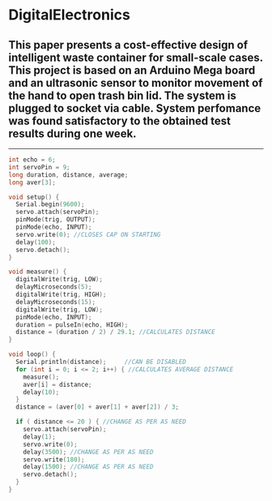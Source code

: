 # DigitalElectronics
## This paper presents a cost-effective design of intelligent waste container for small-scale  cases. This project is based on an Arduino Mega board and an ultrasonic sensor to monitor movement of the hand to open trash bin lid. The system is plugged to socket via cable. System perfomance was found satisfactory to the obtained test results during one week.
___ 
```c++
int echo = 6;
int servoPin = 9;
long duration, distance, average;
long aver[3];

void setup() {
  Serial.begin(9600);
  servo.attach(servoPin);
  pinMode(trig, OUTPUT);
  pinMode(echo, INPUT);
  servo.write(0); //CLOSES CAP ON STARTING
  delay(100);
  servo.detach();
}

void measure() {
  digitalWrite(trig, LOW);
  delayMicroseconds(5);
  digitalWrite(trig, HIGH);
  delayMicroseconds(15);
  digitalWrite(trig, LOW);
  pinMode(echo, INPUT);
  duration = pulseIn(echo, HIGH);
  distance = (duration / 2) / 29.1; //CALCULATES DISTANCE
}

void loop() {
  Serial.println(distance);     //CAN BE DISABLED
  for (int i = 0; i <= 2; i++) { //CALCULATES AVERAGE DISTANCE
    measure();
    aver[i] = distance;
    delay(10);
  }
  distance = (aver[0] + aver[1] + aver[2]) / 3;

  if ( distance <= 20 ) { //CHANGE AS PER AS NEED
    servo.attach(servoPin);
    delay(1);
    servo.write(0);
    delay(3500); //CHANGE AS PER AS NEED
    servo.write(180);
    delay(1500); //CHANGE AS PER AS NEED
    servo.detach();
  }
}
```
